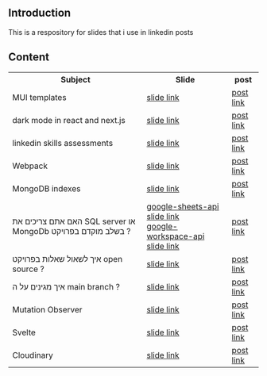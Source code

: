 <h2>Introduction</h2>
This is a respository for slides that i use in linkedin posts

<h2>Content</h2>
<table>
  <tr>
    <th>Subject</th>
    <th>Slide</th>
    <th>post</th>
  </tr>
  <tr>
    <td>MUI templates</td>
    <td><a href='https://github.com/NathanKr/linkedin-slides/blob/main/slides/MUI-templates.pdf'>slide link</a></td>
    <td><a href='https://www.linkedin.com/posts/nathankrasney_mui-templates-activity-7015229824633856000-nfjt?utm_source=share&utm_medium=member_desktop'>post link</a></td>
  </tr>
  <tr>
    <td>dark mode in react and next.js</td>
 <td><a href='https://github.com/NathanKr/linkedin-slides/blob/main/slides/dark-mode.pdf'>slide link</a></td>  
    <td><a href='https://www.linkedin.com/posts/nathankrasney_dark-mode-slides-activity-7015625204001304576-Vtz8?utm_source=share&utm_medium=member_desktop'>post link</a></td>
  </tr>
  <tr>
    <td>linkedin skills assessments</td>
 <td><a href='https://github.com/NathanKr/linkedin-slides/blob/main/slides/linkedin-skills-assessment.pdf'>slide link</a></td>  
    <td><a href='https://www.linkedin.com/posts/nathankrasney_linkedin-skills-assessment-slides-activity-7016268563988525056-xAwL?utm_source=share&utm_medium=member_desktop'>post link</a></td>
  </tr>
  <tr>
    <td>Webpack</td>
    <td><a href='https://github.com/NathanKr/linkedin-slides/blob/main/slides/webpack.pdf'>slide link</a></td>
    <td><a href='https://www.linkedin.com/posts/nathankrasney_webpack-slides-%D7%91%D7%A2%D7%91%D7%A8%D7%99%D7%AA-activity-7020989518681915392-2K5O?utm_source=share&utm_medium=member_desktop'>post link</a></td>
  </tr>
  <tr>
    <td>MongoDB indexes</td>
    <td><a href='https://github.com/NathanKr/linkedin-slides/blob/main/slides/mongo-db-indexes.pdf'>slide link</a></td>
    <td><a href='https://www.linkedin.com/posts/nathankrasney_mongodb-indexes-activity-7021769143318122496-g3ts?utm_source=share&utm_medium=member_desktop'>post link</a></td>
  </tr>
  <tr>
    <td>האם אתם צריכים את SQL server או MongoDb בשלב מוקדם בפרויקט ?</td>
    <td><a href='https://github.com/NathanKr/linkedin-slides/blob/main/slides/google-sheets-api.pdf'>google-sheets-api slide link</a> <br/><a href='https://github.com/NathanKr/linkedin-slides/blob/main/slides/google-workspace-api.pdf'>google-workspace-api slide link</a></td>
    <td><a href='https://www.linkedin.com/posts/nathankrasney_google-sheets-api-slide-activity-7035507435851132928-9inZ?utm_source=share&utm_medium=member_desktop'>post link</a></td>
  </tr>
<tr>
    <td>איך לשאול שאלות בפרויקט open source ?</td>
    <td><a href='https://github.com/NathanKr/linkedin-slides/blob/main/slides/google-workspace-api.pdf'>slide link</a></td>
    <td><a href='https://www.linkedin.com/posts/nathankrasney_slides-activity-7040632102567985153-e8F8?utm_source=share&utm_medium=member_desktop'>post link</a></td>
  </tr>
<tr>
    <td>איך מגינים על ה main branch ?</td>
    <td><a href='https://github.com/NathanKr/linkedin-slides/blob/main/slides/github-branch-protection-rules.pdf'>slide link</a></td>
    <td><a href='https://www.linkedin.com/posts/nathankrasney_slides-github-branch-protection-rules-activity-7041365360410832896-WSTq?utm_source=share&utm_medium=member_desktop'>post link</a></td>
  </tr>

<tr>
    <td>Mutation Observer</td>
    <td><a href='https://github.com/NathanKr/linkedin-slides/blob/main/slides/mutation-observer.pdf'>slide link</a></td>
    <td><a href='https://www.linkedin.com/posts/nathankrasney_mutation-observer-slides-activity-7052584553831395328-EGEa?utm_source=share&utm_medium=member_desktop
'>post link</a></td>
  </tr>

<tr>
    <td>Svelte</td>
    <td><a href='https://github.com/NathanKr/linkedin-slides/blob/main/slides/svelte.pdf'>slide link</a></td>
    <td><a href='https://www.linkedin.com/posts/nathankrasney_svelte-slides-activity-7059741179986272256-xsVi?utm_source=share&utm_medium=member_desktop'>post link</a></td>
  </tr>

  <tr>
    <td>Cloudinary</td>
    <td><a href='https://github.com/NathanKr/linkedin-slides/blob/main/slides/cloudinary.pdf'>slide link</a></td>
    <td><a href='https://www.linkedin.com/posts/nathankrasney_cloudinary-slides-activity-7061184004783316992-H1bC?utm_source=share&utm_medium=member_desktop'>post link</a></td>
  </tr>

</table>

